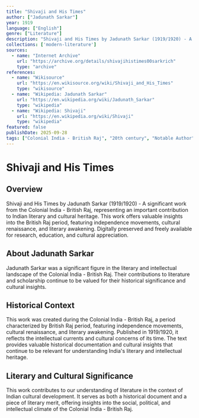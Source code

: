 ```yaml
---
title: "Shivaji and His Times"
author: ["Jadunath Sarkar"]
year: 1919
language: ["English"]
genre: ["Literature"]
description: "Shivaji and His Times by Jadunath Sarkar (1919/1920) - A significant work from the Colonial India - British Raj, representing an important contribution to Indian literary and cultural heritage. This work offers valuable insights into the British Raj period, featuring independence movements, cultural renaissance, and literary awakening."
collections: ['modern-literature']
sources:
  - name: "Internet Archive"
    url: "https://archive.org/details/shivajihistimes00sarkrich"
    type: "archive"
references:
  - name: "Wikisource"
    url: "https://en.wikisource.org/wiki/Shivaji_and_His_Times"
    type: "wikisource"
  - name: "Wikipedia: Jadunath Sarkar"
    url: "https://en.wikipedia.org/wiki/Jadunath_Sarkar"
    type: "wikipedia"
  - name: "Wikipedia: Shivaji"
    url: "https://en.wikipedia.org/wiki/Shivaji"
    type: "wikipedia"
featured: false
publishDate: 2025-09-28
tags: ["Colonial India - British Raj", "20th century", "Notable Author", "British Raj", "independence movement", "cultural renaissance", "nationalism", "literary revival", "Indian literature", "digital heritage", "public domain", "classical texts"]
---
```


# Shivaji and His Times

## Overview

Shivaji and His Times by Jadunath Sarkar (1919/1920) - A significant work from the Colonial India - British Raj, representing an important contribution to Indian literary and cultural heritage. This work offers valuable insights into the British Raj period, featuring independence movements, cultural renaissance, and literary awakening. Digitally preserved and freely available for research, education, and cultural appreciation.

## About Jadunath Sarkar

Jadunath Sarkar was a significant figure in the literary and intellectual landscape of the Colonial India - British Raj. Their contributions to literature and scholarship continue to be valued for their historical significance and cultural insights.

## Historical Context

This work was created during the Colonial India - British Raj, a period characterized by British Raj period, featuring independence movements, cultural renaissance, and literary awakening. Published in 1919/1920, it reflects the intellectual currents and cultural concerns of its time. The text provides valuable historical documentation and cultural insights that continue to be relevant for understanding India's literary and intellectual heritage.

## Literary and Cultural Significance

This work contributes to our understanding of literature in the context of Indian cultural development. It serves as both a historical document and a piece of literary merit, offering insights into the social, political, and intellectual climate of the Colonial India - British Raj.


